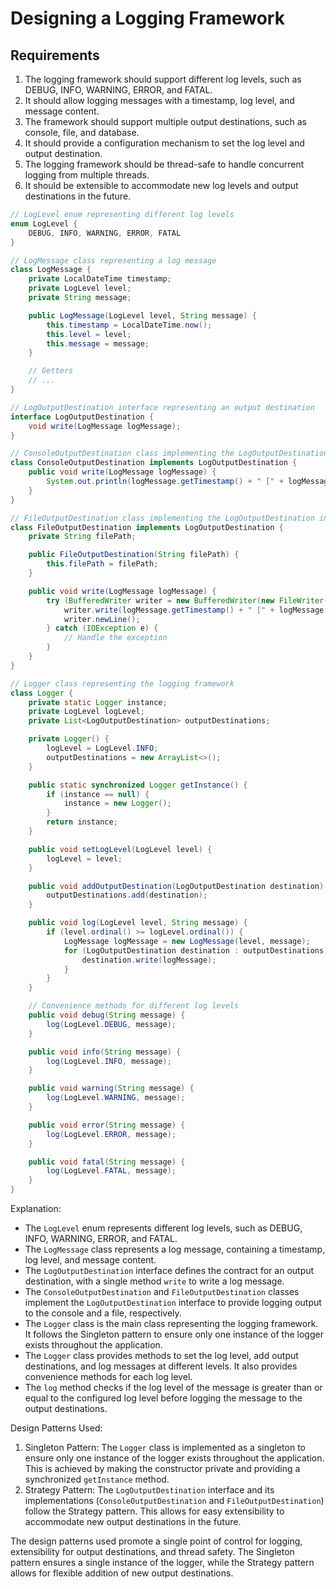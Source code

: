 # Designing a Logging Framework

## Requirements
1. The logging framework should support different log levels, such as DEBUG, INFO, WARNING, ERROR, and FATAL.
2. It should allow logging messages with a timestamp, log level, and message content.
3. The framework should support multiple output destinations, such as console, file, and database.
4. It should provide a configuration mechanism to set the log level and output destination.
5. The logging framework should be thread-safe to handle concurrent logging from multiple threads.
6. It should be extensible to accommodate new log levels and output destinations in the future.


```java
// LogLevel enum representing different log levels
enum LogLevel {
    DEBUG, INFO, WARNING, ERROR, FATAL
}

// LogMessage class representing a log message
class LogMessage {
    private LocalDateTime timestamp;
    private LogLevel level;
    private String message;

    public LogMessage(LogLevel level, String message) {
        this.timestamp = LocalDateTime.now();
        this.level = level;
        this.message = message;
    }

    // Getters
    // ...
}

// LogOutputDestination interface representing an output destination
interface LogOutputDestination {
    void write(LogMessage logMessage);
}

// ConsoleOutputDestination class implementing the LogOutputDestination interface
class ConsoleOutputDestination implements LogOutputDestination {
    public void write(LogMessage logMessage) {
        System.out.println(logMessage.getTimestamp() + " [" + logMessage.getLevel() + "] " + logMessage.getMessage());
    }
}

// FileOutputDestination class implementing the LogOutputDestination interface
class FileOutputDestination implements LogOutputDestination {
    private String filePath;

    public FileOutputDestination(String filePath) {
        this.filePath = filePath;
    }

    public void write(LogMessage logMessage) {
        try (BufferedWriter writer = new BufferedWriter(new FileWriter(filePath, true))) {
            writer.write(logMessage.getTimestamp() + " [" + logMessage.getLevel() + "] " + logMessage.getMessage());
            writer.newLine();
        } catch (IOException e) {
            // Handle the exception
        }
    }
}

// Logger class representing the logging framework
class Logger {
    private static Logger instance;
    private LogLevel logLevel;
    private List<LogOutputDestination> outputDestinations;

    private Logger() {
        logLevel = LogLevel.INFO;
        outputDestinations = new ArrayList<>();
    }

    public static synchronized Logger getInstance() {
        if (instance == null) {
            instance = new Logger();
        }
        return instance;
    }

    public void setLogLevel(LogLevel level) {
        logLevel = level;
    }

    public void addOutputDestination(LogOutputDestination destination) {
        outputDestinations.add(destination);
    }

    public void log(LogLevel level, String message) {
        if (level.ordinal() >= logLevel.ordinal()) {
            LogMessage logMessage = new LogMessage(level, message);
            for (LogOutputDestination destination : outputDestinations) {
                destination.write(logMessage);
            }
        }
    }

    // Convenience methods for different log levels
    public void debug(String message) {
        log(LogLevel.DEBUG, message);
    }

    public void info(String message) {
        log(LogLevel.INFO, message);
    }

    public void warning(String message) {
        log(LogLevel.WARNING, message);
    }

    public void error(String message) {
        log(LogLevel.ERROR, message);
    }

    public void fatal(String message) {
        log(LogLevel.FATAL, message);
    }
}
```

Explanation:
- The `LogLevel` enum represents different log levels, such as DEBUG, INFO, WARNING, ERROR, and FATAL.
- The `LogMessage` class represents a log message, containing a timestamp, log level, and message content.
- The `LogOutputDestination` interface defines the contract for an output destination, with a single method `write` to write a log message.
- The `ConsoleOutputDestination` and `FileOutputDestination` classes implement the `LogOutputDestination` interface to provide logging output to the console and a file, respectively.
- The `Logger` class is the main class representing the logging framework. It follows the Singleton pattern to ensure only one instance of the logger exists throughout the application.
- The `Logger` class provides methods to set the log level, add output destinations, and log messages at different levels. It also provides convenience methods for each log level.
- The `log` method checks if the log level of the message is greater than or equal to the configured log level before logging the message to the output destinations.

Design Patterns Used:
1. Singleton Pattern: The `Logger` class is implemented as a singleton to ensure only one instance of the logger exists throughout the application. This is achieved by making the constructor private and providing a synchronized `getInstance` method.
2. Strategy Pattern: The `LogOutputDestination` interface and its implementations (`ConsoleOutputDestination` and `FileOutputDestination`) follow the Strategy pattern. This allows for easy extensibility to accommodate new output destinations in the future.

The design patterns used promote a single point of control for logging, extensibility for output destinations, and thread safety. The Singleton pattern ensures a single instance of the logger, while the Strategy pattern allows for flexible addition of new output destinations.
